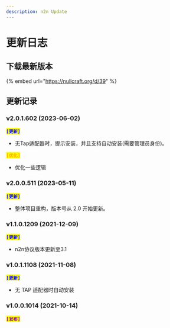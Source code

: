 ```yaml
---
description: n2n Update
---
```


# 更新日志

## 下载最新版本

{% embed url="https://nullcraft.org/d/39" %}

## 更新记录

### v2.0.1.602 (2023-06-02)

<mark style="color:blue;">**`[更新]`**</mark>

* 无Tap适配器时，提示安装，并且支持自动安装(需要管理员身份)。

<mark style="color:orange;">**`[优化]`**</mark>

* 优化一些逻辑

### v2.0.0.511 (2023-05-11)

<mark style="color:blue;">**`[更新]`**</mark>

* 整体项目重构，版本号从 2.0 开始更新。

### v**1.1.0.1209 (2021-12-09)**

<mark style="color:blue;">**`[更新]`**</mark>

* n2n协议版本更新至3.1

### v**1.0.1.1108 (2021-11-08)**

<mark style="color:blue;">**`[更新]`**</mark>

* 无 TAP 适配器时自动安装

### **v1.0.0.1014 (2021-10-14)**

<mark style="color:purple;">**`[发布]`**</mark>
